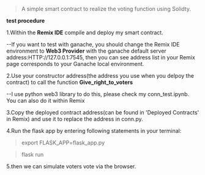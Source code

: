 >A simple smart contract to realize the voting function using Solidty.

**test procedure**

1.Within the **Remix IDE**  compile and deploy my smart contract. 
  
  --If you want to test with ganache, you should change the Remix IDE environment to **Web3 Provider**  with the ganache default server address:HTTP://127.0.0.1:7545, then you can see address list in your Remix page corresponds to your Ganache local environment.
 

 2.Use your constructor address(the address you use when you delpoy the contract) to call the function **Give_right_to_voters**  
  
   --I use python web3 library to do this, please check my conn_test.ipynb. You can also do it within Remix
 
 3.Copy the deployed contract address(can be found in 'Deployed Contracts' in Remix) and use it to replace the address in conn.py.

 4.Run the flask app by entering following statements in your terminal:
 
  >export FLASK_APP=flask_app.py
  
  >flask run
 
 5.then we can simulate voters vote via the browser.



